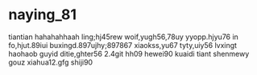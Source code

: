 # naying_81
tiantian
hahahahhaah
ling;hj45rew
woif,yugh56,78uy
yyopp.hjyu76
in fo,hjut.89iui
buxingd.897ujhy;897867
xiaokss,yu67
tyty,uiy56
lvxingt
haohaob
guyid
ditie,ghter56
2.4git
hh09
hewei90
kuaidi
tiant
shenmewy
gouz
xiahua12.gfg
shiji90

